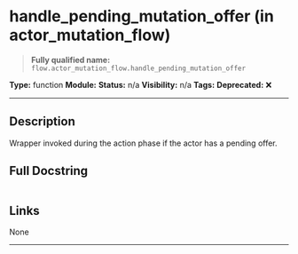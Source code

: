 # handle_pending_mutation_offer (in actor_mutation_flow)
> **Fully qualified name:** `flow.actor_mutation_flow.handle_pending_mutation_offer`

**Type:** function
**Module:** 
**Status:** n/a
**Visibility:** n/a
**Tags:** 
**Deprecated:** ❌

---

## Description
Wrapper invoked during the action phase if the actor has a pending offer.

## Full Docstring
```

```

## Links
None

---
